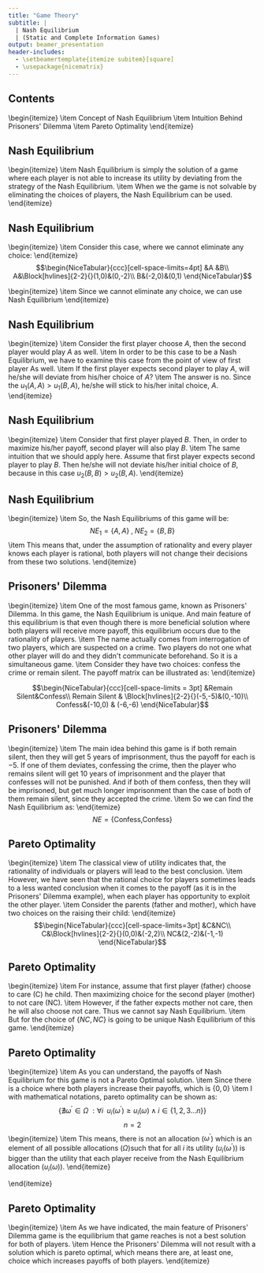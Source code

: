 ```yaml
---
title: "Game Theory"
subtitle: |
  | Nash Equilibrium 
  | (Static and Complete Information Games)
output: beamer_presentation
header-includes:
  - \setbeamertemplate{itemize subitem}[square]
  - \usepackage{nicematrix}
---
```

## Contents
\begin{itemize}
  \item Concept of Nash Equilibrium
  \item Intuition Behind Prisoners' Dilemma
  \item Pareto Optimality
\end{itemize}

## Nash Equilibrium
\begin{itemize}
  \item Nash Equilibrium is simply the solution of a game where each player is not able to increase its utility by deviating from the strategy of the Nash Equilibrium.
  \item When we the game is not solvable by eliminating the choices of players, the Nash Equilibrium can be used.
  \end{itemize}
  
## Nash Equilibrium

\begin{itemize}
\item Consider this case, where we cannot eliminate any choice:
\end{itemize}
$$\begin{NiceTabular}{ccc}[cell-space-limits=4pt]
  &A &B\\
  A&\Block[hvlines]{2-2}{}(1,0)&(0,-2)\\
  B&(-2,0)&(0,1)
  \end{NiceTabular}$$
  
\begin{itemize}
  \item Since we cannot eliminate any choice, we can use Nash Equilibrium
\end{itemize}

## Nash Equilibrium
\begin{itemize}
  \item Consider the first player choose $A$, then the second player would play $A$ as well.   \item In order to be this case to be a Nash Equilibrium, we have to examine this case from the point of view of first player As well.
  \item If the first player expects second player to play $A$, will he/she will deviate from his/her choice of $A$?
  \item The answer is no. Since the $u_1(A,A)>u_1(B,A)$, he/she will stick to his/her inital choice, $A$.
\end{itemize}

## Nash Equilibrium
\begin{itemize}
  \item Consider that first player played $B$. Then, in order to maximize his/her payoff, second player will also play $B$.
  \item The same intuition that we should apply here. Assume that first player expects second player to play $B$. Then he/she will not deviate his/her initial choice of $B$, because in this case $u_2(B,B)>u_2(B,A)$. 
\end{itemize}

## Nash Equilibrium
\begin{itemize}
  \item So, the Nash Equilibriums of this game will be:
  $$NE_1 = \{A,A\}\;,\;NE_2 = \{B,B\}$$
  \item This means that, under the assumption of rationality and every player knows each player is rational, both players will not change their decisions from these two solutions.
\end{itemize}


## Prisoners' Dilemma
\begin{itemize}
  \item One of the most famous game, known as Prisoners' Dilemma. In this game, the Nash Equilibrium is unique. And main feature of this equilibrium is that even though there is more beneficial solution where both players will receive more payoff, this equilibrium occurs due to the rationality of players.
  \item The name actually comes from interrogation of two players, which are suspected on a crime. Two players do not one what other player will do and they didn't communicate beforehand. So it is a simultaneous game.
  \item Consider they have two choices: confess the crime or remain silent. The payoff matrix can be illustrated as:
\end{itemize}

$$\begin{NiceTabular}{ccc}[cell-space-limits = 3pt]
&Remain Silent&Confess\\
Remain Silent & \Block[hvlines]{2-2}{}(-5,-5)&(0,-10)\\
Confess&(-10,0) & (-6,-6) 
\end{NiceTabular}$$

## Prisoners' Dilemma
\begin{itemize}
  \item The main idea behind this game is if both remain silent, then they will get 5 years of imprisonment, thus the payoff for each is $-5$. If one of them deviates, confessing the crime, then the player who remains silent will get 10 years of imprisonment and the player that confesses will not be punished. And if both of them confess, then they will be imprisoned, but get much longer imprisonment than the case of both of them remain silent, since they accepted the crime.
  \item So we can find the Nash Equilibrium as:
  \end{itemize}
  $$NE = \{\textrm{Confess,Confess}\}$$

## Pareto Optimality
\begin{itemize}
  \item The classical view of utility indicates that, the rationality of individuals or players will lead to the best conclusion.
  \item However, we have seen that the rational choice for players sometimes leads to a less wanted conclusion when it comes to the payoff (as it is in the Prisoners' Dilemma example), when each player has opportunity to exploit the other player.
  \item Consider the parents (father and mother), which have two choices on the raising their child:
\end{itemize}
  $$\begin{NiceTabular}{ccc}[cell-space-limits=3pt]
  &C&NC\\
  C&\Block[hvlines]{2-2}{}(0,0)&(-2,2)\\
  NC&(2,-2)&(-1,-1)
  \end{NiceTabular}$$

## Pareto Optimality
\begin{itemize}
  \item For instance, assume that first player (father) choose to care (C) he child. Then maximizing choice for the second player (mother) to not care (NC). 
  \item However, if the father expects mother not care, then he will also choose not care. Thus we cannot say Nash Equilibrium.
  \item But for the choice of $\{NC,NC\}$ is going to be unique Nash Equilibrium of this game.
\end{itemize}
## Pareto Optimality
\begin{itemize}
  \item As you can understand, the payoffs of Nash Equilibrium for this game is not a Pareto Optimal solution. 
  \item Since there is a choice where both players increase their payoffs, which is $\{0,0\}$
  \item I with mathematical notations, pareto optimality can be shown as:
    $$\{\nexists \omega^{'} \in \Omega\ : \forall i \;\; u_i(\omega^{'} ) \geq u_i(\omega) \wedge i \in \{1,2,3...n\}\}$$
    $$n=2$$
\begin{itemize}
  \item This means, there is not an allocation ($\omega^{'}$) which is an element of all possible allocations ($\Omega$)such that for all $i$ its utility ($u_i(\omega^{'})$) is bigger than the utility that each player receive from the Nash Equilibrium allocation ($u_i(\omega)$).
\end{itemize}
  
\end{itemize}

## Pareto Optimality
\begin{itemize}
  \item As we have indicated, the main feature of Prisoners' Dilemma game is the equilibrium that game reaches is not a best solution for both of players. 
  \item Hence the Prisoners' Dilemma will not result with a solution which is pareto optimal, which means there are, at least one, choice which increases payoffs of both players.
\end{itemize}

